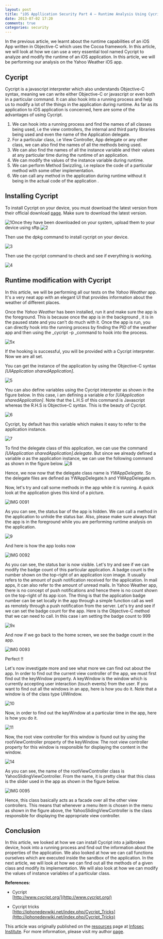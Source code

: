 ```yaml
---
layout: post
title: "iOS Appllication Security Part 4 – Runtime Analysis Using Cycript (Yahoo Weather App)"
date: 2013-07-02 17:20
comments: true
categories: security
---
```


In the previous article, we learnt about the runtime capabilities of an iOS App written in Objective-C which uses the Cocoa framework. In this article, we will look at how we can use a very essential tool named Cycript to analyze and modify the runtime of an iOS application. In this article, we will be performing our analysis on the Yahoo Weather iOS app.

## Cycript

Cycript is a javascript interpreter which also understands Objective-C syntax, meaning we can write either Objective-C or javascript or even both in a particular command. It can also hook into a running process and help us to modify a lot of the things in the application during runtime. As far as its application to iOS application is concerned, here are some of the advantages of using Cycript.

<!-- more -->

1.  We can hook into a running process and find the names of all classes being used, i.e the view controllers, the internal and third party libraries being used and even the name of the Application delegate.
2.  For a particular class, i.e View Controller, App delegate or any other class, we can also find the names of all the methods being used.
3.  We can also find the names of all the instance variable and their values at any particular time during the runtime of an application.
4.  We can modify the values of the instance variable during runtime.
5.  We can perform Method Swizzling, i.e replace the code of a particular method with some other implementation.
6.  We can call any method in the application during runtime without it being in the actual code of the application .

## Installing Cycript

To install Cycript on your device, you must download the latest version from their official download [page](http://www.cycript.org/debs/). Make sure to download the latest version.

![1]({{site.baseurl}}/images/posts/ios4/1.png)Once they have been downloaded on your system, upload them to your device using sftp.![2]({{site.baseurl}}/images/posts/ios4/2.png)

Then use the dpkg command to install cycript on your device.

![3]({{site.baseurl}}/images/posts/ios4/3.png)

Then use the cycript command to check and see if everything is working.

![4]({{site.baseurl}}/images/posts/ios4/4.png)

## Runtime modification with Cycript

In this article, we will be performing all our tests on the _Yahoo Weather_ app. It's a very neat app with an elegant UI that provides information about the weather of different places.

Once the _Yahoo Weather_ has been installed, run it and make sure the app is the foreground. This is because once the app is in the background , it is in the paused state and you can't do much with it. Once the app is run, you can directly hook into the running process by finding the PID of the weather app and then using the _cycript -p _command to hook into the process.

![5x]({{site.baseurl}}/images/posts/ios4/5x.png)

If the hooking is successful, you will be provided with a Cycript interpreter. Now we are all set.

You can get the instance of the application by using the Objective-C syntax _[UIApplication sharedApplication]_.

![5]({{site.baseurl}}/images/posts/ios4/5.png)

You can also define variables using the Cycript interpreter as shown in the figure below. In this case, i am defining a variable _a_ for _[UIApplication sharedApplication]_. Note that the L.H.S of this command is Javascript whereas the R.H.S is Objective-C syntax. This is the beauty of Cycript.

![6]({{site.baseurl}}/images/posts/ios4/6.png)

Cycript, by default has this variable which makes it easy to refer to the application instance.

![7]({{site.baseurl}}/images/posts/ios4/7.png)

To find the delegate class of this application, we can use the command _[UIApplication sharedApplication].delegate_. But since we already defined a variable _a_ as the application instance, we can use the following command as shown in the figure below. ![8]({{site.baseurl}}/images/posts/ios4/8.png)

Hence, we now now that the delegate class name is _YWAppDelegate_. So the delegate files are defined as YWAppDelegate.h and YWAppDelegate.m.

Now, let's try and call some methods in the app while it is running. A quick look at the application gives this kind of a picture.

![IMG 0091]({{site.baseurl}}/images/posts/ios4/IMG_0091.PNG)

As you can see, the status bar of the app is hidden. We can call a method in the application to unhide the status bar. Also, please make sure always that the app is in the foreground while you are performing runtime analysis on the application.

![9]({{site.baseurl}}/images/posts/ios4/9.png)

And here is how the app looks now

![IMG 0092]({{site.baseurl}}/images/posts/ios4/IMG_0092.PNG)

As you can see, the status bar is now visible. Let's try and see if we can modify the badge count of this particular application. A badge count is the number shown on the top-right of an application icon image. It usually refers to the amount of push notification received for the application. In mail apps, it can also refer to the amount of unread mails. In Yahoo Weather app, there is no concept of push notifications and hence there is no count shown on the top-right of its app icon. The thing is that the application badge number can be set locally in the app through a simple function call as well as remotely through a push notification from the server. Let's try and see if we can set the badge count for the app. Here is the Objective-C method that we can need to call. In this case i am setting the badge count to 999

![9x]({{site.baseurl}}/images/posts/ios4/9x.png)

And now if we go back to the home screen, we see the badge count in the app.

![IMG 0093]({{site.baseurl}}/images/posts/ios4/IMG_0093.PNG)

Perfect !!

Let's now investigate more and see what more we can find out about the app. In order to find out the current view controller of the app, we must first find out the keyWindow property. A keyWindow is the window which is currently accepting user interaction (touch events) from the user. If you want to find out all the windows in an app, here is how you do it. Note that a window is of the class type UIWindow.

![10]({{site.baseurl}}/images/posts/ios4/10.png)

Now, in order to find out the keyWindow at a particular time in the app, here is how you do it.

![11]({{site.baseurl}}/images/posts/ios4/11.png)

Now, the root view controller for this window is found out by using the rootViewController property of the keyWindow. The root view controller property for this window is responsible for displaying the content in the window.

![14]({{site.baseurl}}/images/posts/ios4/14.png)

As you can see, the name of the rootViewController class is YahooSlidingViewController. From the name, it is pretty clear that this class is the slider used in the app as shown in the figure below.

![IMG 0095]({{site.baseurl}}/images/posts/ios4/IMG_0095.PNG)

Hence, this class basically acts as a facade over all the other view controllers. This means that whenever a menu item is chosen in the menu as shown in the figure above, the YahooSlidingViewController is the class responsible for displaying the appropriate view controller.

## Conclusion

In this article, we looked at how we can install Cycript into a jailbroken device, hook into a running process and find out the information about the properties of the application. We also looked at how we can call functions ourselves which are executed inside the sandbox of the application. In the next article, we will look at how we can find out all the methods of a given class and modify its implementation. We will also look at how we can modify the values of instance variables of a particular class.

**References:**

*   Cycript  
    [http://www.cycript.org/](http://www.cycript.org/)

*   Cycript tricks  
    [http://iphonedevwiki.net/index.php/Cycript_Tricks](http://iphonedevwiki.net/index.php/Cycript_Tricks)

This article was originally published on the [resources](http://resources.infosecinstitute.com/) page at [Infosec Institute](http://infosecinstitute.com/). For more information, please visit my author [page](http://resources.infosecinstitute.com/author/prateek/).